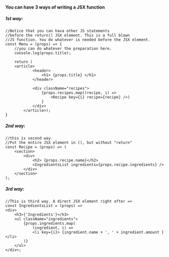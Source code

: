 #### You can have 3 ways of writing a JSX function	

##### 1st way:

    //Notice that you can hava other JS statements
    //before the return() JSX element. This is a full blown
    //JS function. You do whatever is needed before the JSX element.
    const Menu = (props) => {
        //you can do whatever the preparation here.
        console.log(props.title);

        return (
	    <article>
                <header>
                    <h1> {props.title} </h1>
                </header>
                
                <div className="recipes">
                    {props.recipes.map((recipe, i) =>
                        <Recipe key={i} recipe={recipe} />)
                    }
                </div>
            </article>);
    }


##### 2nd way:
    //this is second way.
    //Put the entire JSX element in (), but without "return"
    const Recipe = (props) => (
        <section>
            <div>
                <h2> {props.recipe.name}</h2>
                <IngredientsList ingredients={props.recipe.ingredients} />
            </div>
        </section>
    );


##### 3rd way:
    //This is third way. A direct JSX element right after =>
    const IngredientsList = (props) =>
    <div>
        <h3>{'Ingredients'}</h3>
        <ul className="ingredients">
            {props.ingredients.map(
                (ingredient, i) =>
                <li key={i}> {ingredient.name + ', ' + ingredient.amount } </li>
            )}
        </ul>
    </div>;
